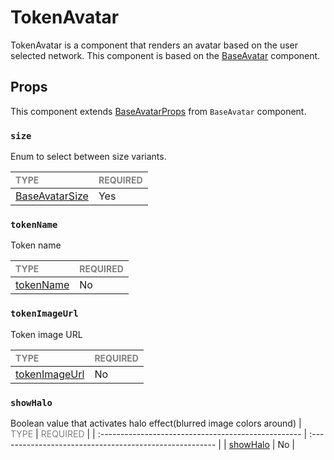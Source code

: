 # TokenAvatar

TokenAvatar is a component that renders an avatar based on the user selected network. This component is based on the [BaseAvatar](../BaseAvatar/BaseAvatar.tsx) component.

## Props

This component extends [BaseAvatarProps](../BaseAvatar/BaseAvatar.types.ts#L17) from `BaseAvatar` component.

### `size`

Enum to select between size variants.

| <span style="color:gray;font-size:14px">TYPE</span>    | <span style="color:gray;font-size:14px">REQUIRED</span> |
| :----------------------------------------------------- | :------------------------------------------------------ |
| [BaseAvatarSize](../BaseAvatar/BaseAvatar.types.ts#L6) | Yes                                                     |

### `tokenName`

Token name 

| <span style="color:gray;font-size:14px">TYPE</span> | <span style="color:gray;font-size:14px">REQUIRED</span> |
| :-------------------------------------------------- | :------------------------------------------------------ |
| [tokenName](./TokenAvatar.types.ts#L10)         | No                                                      |

### `tokenImageUrl`

Token image URL

| <span style="color:gray;font-size:14px">TYPE</span> | <span style="color:gray;font-size:14px">REQUIRED</span> |
| :-------------------------------------------------- | :------------------------------------------------------ |
| [tokenImageUrl](./TokenAvatar.types.ts#L10)     | No                                                      |

### `showHalo`

Boolean value that activates halo effect(blurred image colors around)
| <span style="color:gray;font-size:14px">TYPE</span> | <span style="color:gray;font-size:14px">REQUIRED</span> |
| :-------------------------------------------------- | :------------------------------------------------------ |
| [showHalo](./TokenAvatar.types.ts#L18)     | No                                                      |

